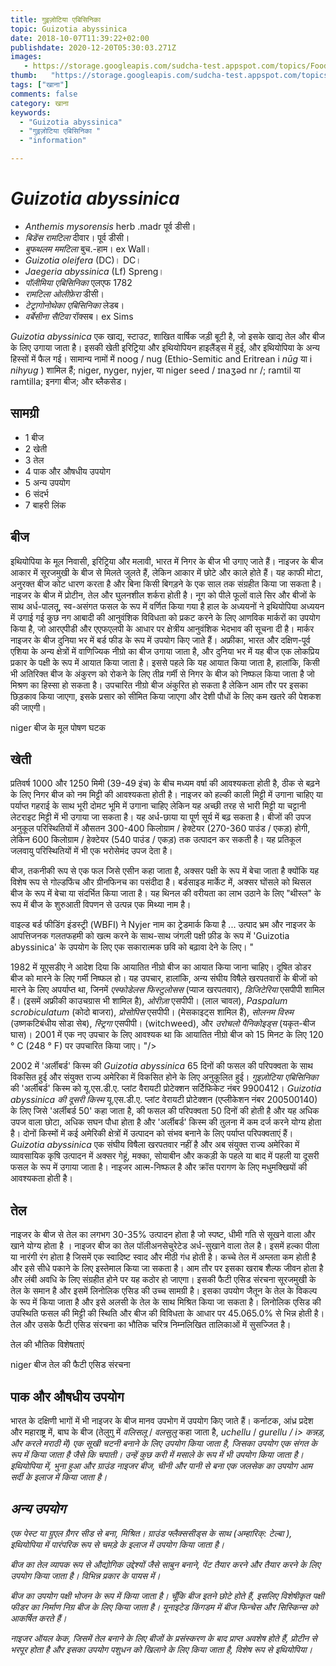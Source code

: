 ```yaml
---
title: गुइज़ोटिया एबिसिनिका 
topic: Guizotia abyssinica
date: 2018-10-07T11:39:22+02:00
publishdate: 2020-12-20T05:30:03.271Z
images: 
   - https://storage.googleapis.com/sudcha-test.appspot.com/topics/Food/guizotia_abyssinica/1.jpeg
thumb:   "https://storage.googleapis.com/sudcha-test.appspot.com/topics/Food/guizotia_abyssinica/thumb.jpeg"
tags: ["खाना"]
comments: false
category: खाना
keywords: 
  - "Guizotia abyssinica"
  - "गुइज़ोटिया एबिसिनिका "
  - "information"

---
```

<h1> <i> Guizotia abyssinica </i> </h1> <p> </p> <ul> <li> <i> Anthemis mysorensis </i> herb .madr पूर्व डीसी। </li> <li> <i> बिडेंस रामटिला </i> दीवार। पूर्व डीसी। </li> <li> <i> बुफथलम ममटिला </i> बुच.-हाम। ex Wall। </li> <li> <i> Guizotia oleifera </i> (DC)। DC। </li> <li> <i> Jaegeria abyssinica </i> (Lf) Spreng। </li> <li> <i> पॉलीमिया एबिसिनिका </i> एलएफ 1782 </li> <li> <i> रामटिला ओलीफ़ेरा </i> डीसी। </li> <li> <i> टेट्रागोनोथेका एबिसिनिका </i> लेडब। </li> <li> <i> वर्बेसीना सैटिवा </i> रॉक्सब। ex Sims </li> </ul> <p> <i> Guizotia abyssinica </i> एक खाद्य, स्टाउट, शाखित वार्षिक जड़ी बूटी है, जो इसके खाद्य तेल और बीज के लिए उगाया जाता है। इसकी खेती इरिट्रिया और इथियोपियन हाइलैंड्स में हुई, और इथियोपिया के अन्य हिस्सों में फैल गई। सामान्य नामों में noog / nug (Ethio-Semitic and Eritrean i <i> nūg </i> या i <i> nihyug </i>) शामिल हैं; niger, nyger, nyjer, या niger seed / ɪnaʒəd nr /; ramtil या ramtilla; इनगा बीज; और ब्लैकसेड। </p> <h2> सामग्री </h2> <ul> <li> 1 बीज </li> <li> 2 खेती </li> <li> 3 तेल </li> <li> 4 पाक और औषधीय उपयोग </li> <li> 5 अन्य उपयोग </li> <li> 6 संदर्भ </li> <li> 7 बाहरी लिंक </li> </ul> <h2> बीज </h2> <p > इथियोपिया के मूल निवासी, इरिट्रिया और मलावी, भारत में निगर के बीज भी उगाए जाते हैं। नाइजर के बीज आकार में सूरजमुखी के बीज से मिलते जुलते हैं, लेकिन आकार में छोटे और काले होते हैं। यह काफी मोटा, अनुरक्त बीज कोट धारण करता है और बिना किसी बिगड़ने के एक साल तक संग्रहीत किया जा सकता है। नाइजर के बीज में प्रोटीन, तेल और घुलनशील शर्करा होती है। नूग को पीले फूलों वाले सिर और बीजों के साथ अर्ध-पालतू, स्व-असंगत फसल के रूप में वर्णित किया गया है हाल के अध्ययनों ने इथियोपिया अध्ययन में उगाई गई कुछ नग आबादी की आनुवंशिक विविधता को प्रकट करने के लिए आणविक मार्करों का उपयोग किया है, जो आरएपीडी और एएफएलपी के आधार पर क्षेत्रीय आनुवंशिक भेदभाव की सूचना दी है। मार्कर नाइजर के बीज दुनिया भर में बर्ड फीड के रूप में उपयोग किए जाते हैं। अफ्रीका, भारत और दक्षिण-पूर्व एशिया के अन्य क्षेत्रों में वाणिज्यिक नीग्रो का बीज उगाया जाता है, और दुनिया भर में यह बीज एक लोकप्रिय प्रकार के पक्षी के रूप में आयात किया जाता है। इससे पहले कि यह आयात किया जाता है, हालांकि, किसी भी अतिरिक्त बीज के अंकुरण को रोकने के लिए तीव्र गर्मी से निगर के बीज को निष्फल किया जाता है जो मिश्रण का हिस्सा हो सकता है। उपचारित नीग्रो बीज अंकुरित हो सकता है लेकिन आम तौर पर इसका छिड़काव किया जाएगा, इसके प्रसार को सीमित किया जाएगा और देशी पौधों के लिए कम खतरे की पेशकश की जाएगी। </p> <p> niger बीज के मूल पोषण घटक </p> <h2> खेती </h2> <p> प्रतिवर्ष 1000 और 1250 मिमी (39-49 इंच) के बीच मध्यम वर्षा की आवश्यकता होती है, ठीक से बढ़ने के लिए निगर बीज को नम मिट्टी की आवश्यकता होती है। नाइजर को हल्की काली मिट्टी में उगाना चाहिए या पर्याप्त गहराई के साथ भूरी दोमट भूमि में उगाना चाहिए लेकिन यह अच्छी तरह से भारी मिट्टी या चट्टानी लेटराइट मिट्टी में भी उगाया जा सकता है। यह अर्ध-छाया या पूर्ण सूर्य में बढ़ सकता है। बीजों की उपज अनुकूल परिस्थितियों में औसतन 300-400 किलोग्राम / हेक्टेयर (270-360 पाउंड / एकड़) होगी, लेकिन 600 किलोग्राम / हेक्टेयर (540 पाउंड / एकड़) तक उत्पादन कर सकती है। यह प्रतिकूल जलवायु परिस्थितियों में भी एक भरोसेमंद उपज देता है। </p> <p> बीज, तकनीकी रूप से एक फल जिसे एसीन कहा जाता है, अक्सर पक्षी के रूप में बेचा जाता है क्योंकि यह विशेष रूप से गोल्डफिंच और ग्रीनफिनच का पसंदीदा है। बर्डसाइड मार्केट में, अक्सर घोंसले को थिसल बीज के रूप में बेचा या संदर्भित किया जाता है। यह थिनल की वरीयता का लाभ उठाने के लिए "थीस्ल" के रूप में बीज के शुरुआती विपणन से उत्पन्न एक मिथ्या नाम है। </p> <p> वाइल्ड बर्ड फीडिंग इंडस्ट्री (WBFI) ने Nyjer नाम का ट्रेडमार्क किया है ... उत्पाद भ्रम और नाइजर के आपत्तिजनक गलतफहमी को खत्म करने के साथ-साथ जंगली पक्षी फ़ीड के रूप में 'Guizotia abyssinica' के उपयोग के लिए एक सकारात्मक छवि को बढ़ावा देने के लिए। "</p> <p> 1982 में यूएसडीए ने आदेश दिया कि आयातित नीग्रो बीज का आयात किया जाना चाहिए। दूषित डोडर बीज को मारने के लिए गर्मी निष्फल हो। यह उपचार, हालांकि, अन्य संघीय विषैले खरपतवारों के बीजों को मारने के लिए अपर्याप्त था, जिनमें <i> एस्फोडेलस फिस्टुलोसस </i> (प्याज खरपतवार), <i> डिजिटेरिया </i> एसपीपी शामिल हैं। (इसमें अफ्रीकी काउचग्रास भी शामिल है), <i> ओरीज़ा </i> एसपीपी। (लाल चावल), <i> Paspalum scrobiculatum </i> (कोदो बाजरा), <i> प्रोसोपिस </i> एसपीपी। (मेसकाइट्स शामिल हैं), <i> सोलनम विरुम </i> (उष्णकटिबंधीय सोडा सेब), <i> स्ट्रिगा </i> एसपीपी। (witchweed), और <i> उरोचलो पैनिकोइड्स </i> (यकृत-बीज घास)। 2001 में एक नए उपचार के लिए आवश्यक था कि आयातित नीग्रो बीज को 15 मिनट के लिए 120 ° C (248 ° F) पर उपचारित किया जाए। "/> <p> 2002 में 'अर्लीबर्ड' किस्म की <i> Guizotia abyssinica </i> 65 दिनों की फसल की परिपक्वता के साथ विकसित हुई और संयुक्त राज्य अमेरिका में विकसित होने के लिए अनुकूलित हुई। <I> गुइज़ोटिया एबिसिनिका </i> की 'अर्लीबर्ड' किस्म को यू.एस.डी.ए. प्लांट वैरायटी प्रोटेक्शन सर्टिफिकेट नंबर 9900412। <i> Guizotia abyssinica की दूसरी किस्म </i> यू.एस.डी.ए. प्लांट वेरायटी प्रोटेक्शन (एप्लीकेशन नंबर 200500140) के लिए जिसे 'अर्लीबर्ड 50' कहा जाता है, की फसल की परिपक्वता 50 दिनों की होती है और यह अधिक उपज वाला छोटा, अधिक सघन पौधा होता है और 'अर्लीबर्ड' किस्म की तुलना में कम दर्ज करने योग्य होता है। दोनों किस्मों में कई अमेरिकी क्षेत्रों में उत्पादन को संभव बनाने के लिए पर्याप्त परिपक्वताएं हैं। <i> Guizotia abyssinica </i> एक संघीय विषैला खरपतवार नहीं है और अब संयुक्त राज्य अमेरिका में व्यावसायिक कृषि उत्पादन में अक्सर गेहूं, मक्का, सोयाबीन और ककड़ी के पहले या बाद में पहली या दूसरी फसल के रूप में उगाया जाता है। नाइजर आत्म-निष्फल है और क्रॉस परागण के लिए मधुमक्खियों की आवश्यकता होती है। </p> <h2> तेल </h2> <p> नाइजर के बीज से तेल का लगभग 30-35% उत्पादन होता है जो स्पष्ट, धीमी गति से सूखने वाला और खाने योग्य होता है । नाइजर बीज का तेल पॉलीअनसेचुरेटेड अर्ध-सुखाने वाला तेल है। इसमें हल्का पीला या नारंगी रंग होता है जिसमें एक स्वादिष्ट स्वाद और मीठी गंध होती है। कच्चे तेल में अम्लता कम होती है और इसे सीधे पकाने के लिए इस्तेमाल किया जा सकता है। आम तौर पर इसका खराब शैल्फ जीवन होता है और लंबी अवधि के लिए संग्रहीत होने पर यह कठोर हो जाएगा। इसकी फैटी एसिड संरचना सूरजमुखी के तेल के समान है और इसमें लिनोलिक एसिड की उच्च सामग्री है। इसका उपयोग जैतून के तेल के विकल्प के रूप में किया जाता है और इसे अलसी के तेल के साथ मिश्रित किया जा सकता है। लिनोलिक एसिड की उपस्थिति फसल की मिट्टी की स्थिति और बीज की विविधता के आधार पर 45.065.0% से भिन्न होती है। तेल और उसके फैटी एसिड संरचना का भौतिक चरित्र निम्नलिखित तालिकाओं में सुसज्जित है। </p> <p> तेल की भौतिक विशेषताएं </p> <p> niger बीज तेल की फैटी एसिड संरचना </p> <h2> पाक और औषधीय उपयोग </h2> <p> भारत के दक्षिणी भागों में भी नाइजर के बीज मानव उपभोग में उपयोग किए जाते हैं। कर्नाटक, आंध्र प्रदेश और महाराष्ट्र में, बाघ के बीज (तेलुगु में <i> वलिसलू </i> / <i> वलसुलु </i> कहा जाता है, <i> uchellu </i> / <i> gurellu / i> कन्नड़, और <i> करले </i> मराठी में) एक सूखी चटनी बनाने के लिए उपयोग किया जाता है, जिसका उपयोग एक संगत के रूप में किया जाता है जैसे कि चपाती। उन्हें कुछ करी में मसाले के रूप में भी उपयोग किया जाता है। इथियोपिया में, भुना हुआ और ग्राउंड नाइजर बीज, चीनी और पानी से बना एक जलसेक का उपयोग आम सर्दी के इलाज में किया जाता है। </p> <h2> अन्य उपयोग </h2> <p> एक पेस्ट या ग्रुएल ग्रैगर सीड से बना, मिश्रित। ग्राउंड फ्लैक्ससीड्स के साथ (अम्हारिक्: <i> टेल्बा </i>), इथियोपिया में पारंपरिक रूप से चमड़े के इलाज में उपयोग किया जाता है। </p> <p> बीज का तेल व्यापक रूप से औद्योगिक उद्देश्यों जैसे साबुन बनाने, पेंट तैयार करने और तैयार करने के लिए उपयोग किया जाता है। विभिन्न प्रकार के पायस में। </p> <p> बीज का उपयोग पक्षी भोजन के रूप में किया जाता है। चूँकि बीज इतने छोटे होते हैं, इसलिए विशेषीकृत पक्षी फीडर का निर्माण निग्र बीज के लिए किया जाता है। यूनाइटेड किंगडम में बीज फिन्चेस और सिस्किन्स को आकर्षित करते हैं। </p> <p> नाइजर ऑयल केक, जिसमें तेल बनाने के लिए बीजों के प्रसंस्करण के बाद प्राप्त अवशेष होते हैं, प्रोटीन से भरपूर होता है और इसका उपयोग पशुधन को खिलाने के लिए किया जाता है, विशेष रूप से इथियोपिया। </p> 